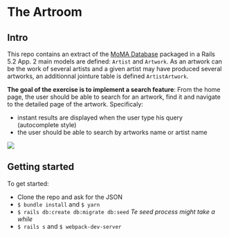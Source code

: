 # The Artroom

## Intro

This repo contains an extract of the [MoMA Database](https://github.com/MuseumofModernArt/collection) packaged in a Rails 5.2 App. 2 main models are defined: `Artist` and `Artwork`. As an artwork can be the work of several artists and a given artist may have produced several artworks, an additionnal jointure table is defined `ArtistArtwork`.

**The goal of the exercise is to implement a search feature**: From the home page, the user should be able to search for an artwork, find it and navigate to the detailed page of the artwork. Specificaly:

- instant results are displayed when the user type his query (autocomplete style)
- the user should be able to search by artworks name or artist name

![](https://media.giphy.com/media/f9vyip1Lybc1ynuhck/giphy.gif)

## Getting started

To get started:

- Clone the repo and ask for the JSON
- `$ bundle install` and `$ yarn`
- `$ rails db:create db:migrate db:seed` _Te seed process might take a while_
- `$ rails s` and `$ webpack-dev-server`

